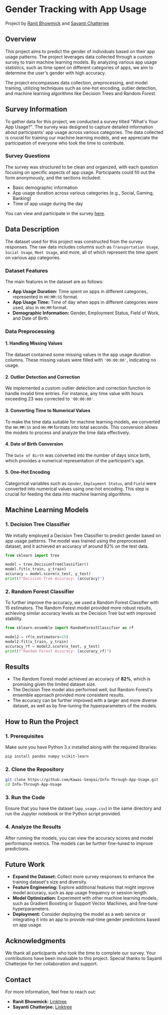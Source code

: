 # Gender Tracking with App Usage

Project by [Ranit Bhowmick](https://linktr.ee/ranitbhowmick) and [Sayanti Chatterjee](https://linktr.ee/sayantichatterjee)

## Overview

This project aims to predict the gender of individuals based on their app usage patterns. The project leverages data collected through a custom survey to train machine learning models. By analyzing various app usage statistics, such as time spent on different categories of apps, we aim to determine the user's gender with high accuracy.

The project encompasses data collection, preprocessing, and model training, utilizing techniques such as one-hot encoding, outlier detection, and machine learning algorithms like Decision Trees and Random Forest.

## Survey Information

To gather data for this project, we conducted a survey titled "What's Your App Usage?". The survey was designed to capture detailed information about participants' app usage across various categories. The data collected is crucial for training our machine learning models, and we appreciate the participation of everyone who took the time to contribute.

### Survey Questions
The survey was structured to be clean and organized, with each question focusing on specific aspects of app usage. Participants could fill out the form anonymously, and the sections included:
- Basic demographic information
- App usage duration across various categories (e.g., Social, Gaming, Banking)
- Time of app usage during the day

You can view and participate in the survey [here](https://forms.gle/gQFGemdu8aciNnZp6).

## Data Description

The dataset used for this project was constructed from the survey responses. The raw data includes columns such as `Transportation Usage`, `Social Usage`, `Meet Usage`, and more, all of which represent the time spent on various app categories.

### Dataset Features
The main features in the dataset are as follows:
- **App Usage Duration:** Time spent on apps in different categories, represented in `HH:MM:SS` format.
- **App Usage Time:** Time of day when apps in different categories were used, also in `HH:MM` format.
- **Demographic Information:** Gender, Employment Status, Field of Work, and Date of Birth.

### Data Preprocessing
#### 1. Handling Missing Values
The dataset contained some missing values in the app usage duration columns. These missing values were filled with `'00:00:00'`, indicating no usage.

#### 2. Outlier Detection and Correction
We implemented a custom outlier detection and correction function to handle invalid time entries. For instance, any time value with hours exceeding 23 was corrected to `'00:00:00'`.

#### 3. Converting Time to Numerical Values
To make the time data suitable for machine learning models, we converted the `HH:MM:SS` and `HH:MM` formats into total seconds. This conversion allows the models to process and analyze the time data effectively.

#### 4. Date of Birth Conversion
The `Date of Birth` was converted into the number of days since birth, which provides a numerical representation of the participant's age.

#### 5. One-Hot Encoding
Categorical variables such as `Gender`, `Employment Status`, and `Field` were converted into numerical values using one-hot encoding. This step is crucial for feeding the data into machine learning algorithms.

## Machine Learning Models

### 1. Decision Tree Classifier
We initially employed a Decision Tree Classifier to predict gender based on app usage patterns. The model was trained using the preprocessed dataset, and it achieved an accuracy of around 82% on the test data.

```python
from sklearn import tree

model = tree.DecisionTreeClassifier()
model.fit(x_train, y_train)
accuracy = model.score(x_test, y_test)
print(f"Decision Tree Accuracy: {accuracy}")
```

### 2. Random Forest Classifier
To further improve the accuracy, we used a Random Forest Classifier with 15 estimators. The Random Forest model provided more robust results, achieving similar accuracy levels as the Decision Tree but with improved stability.

```python
from sklearn.ensemble import RandomForestClassifier as rf

model2 = rf(n_estimators=15)
model2.fit(x_train, y_train)
accuracy_rf = model2.score(x_test, y_test)
print(f"Random Forest Accuracy: {accuracy_rf}")
```

## Results

- The Random Forest model achieved an accuracy of **82%**, which is promising given the limited dataset size.
- The Decision Tree model also performed well, but Random Forest's ensemble approach provided more consistent results.
- The accuracy can be further improved with a larger and more diverse dataset, as well as by fine-tuning the hyperparameters of the models.

## How to Run the Project

### 1. Prerequisites
Make sure you have Python 3.x installed along with the required libraries:
```bash
pip install pandas numpy scikit-learn
```

### 2. Clone the Repository
```bash
git clone https://github.com/Kawai-Senpai/Info-Through-App-Usage.git
cd Info-Through-App-Usage
```

### 3. Run the Code
Ensure that you have the dataset (`app_usage.csv`) in the same directory and run the Jupyter notebook or the Python script provided.

### 4. Analyze the Results
After running the models, you can view the accuracy scores and model performance metrics. The models can be further fine-tuned to improve predictions.

## Future Work

- **Expand the Dataset:** Collect more survey responses to enhance the training dataset's size and diversity.
- **Feature Engineering:** Explore additional features that might improve model accuracy, such as app usage frequency or session length.
- **Model Optimization:** Experiment with other machine learning models, such as Gradient Boosting or Support Vector Machines, and fine-tune hyperparameters.
- **Deployment:** Consider deploying the model as a web service or integrating it into an app to provide real-time gender predictions based on app usage.

## Acknowledgments

We thank all participants who took the time to complete our survey. Your contributions have been invaluable to this project. Special thanks to Sayanti Chatterjee for her collaboration and support.

## Contact

For more information, feel free to reach out:
- **Ranit Bhowmick:** [Linktree](https://linktr.ee/ranitbhowmick)
- **Sayanti Chatterjee:** [Linktree](https://linktr.ee/sayantichatterjee)
